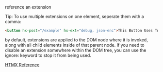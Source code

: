 reference an extension

Tip: To use multiple extensions on one element, seperate them with a comma:

```html
<button hx-post="/example" hx-ext="debug, json-enc">This Button Uses Two Extensions</button>
```

by default, extensions are applied to the DOM node where it is invoked, along with all child elements inside of that parent node. If you need to disable an extension somewhere within the DOM tree, you can use the ignore: keyword to stop it from being used.


[HTMX Reference](https://htmx.org/attributes/hx-ext/)
